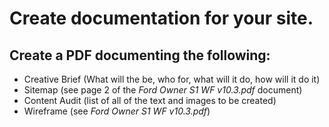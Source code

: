 # Create documentation for your site.
## Create a PDF documenting the following:
+ Creative Brief (What will the be, who for, what will it do, how will it do it)
+ Sitemap (see page 2 of the *Ford Owner S1 WF v10.3.pdf* document)
+ Content Audit (list of all of the text and images to be created)
+ Wireframe (see *Ford Owner S1 WF v10.3.pdf*)
